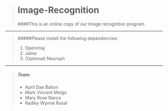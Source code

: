 > # Image-Recognition
> ####This is an online copy of our Image recognition program.

---

> #####Please install the following dependencies:
  > 1. Openimaj
  > 2. Jama
  > 3. (Optional) Neuroph

---

> ##### Team
  > * April Dae Bation
  > * Mark Vincent Melgo
  > * Mary Rose Narca
  > * Radley Wynne Rosal
